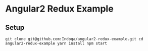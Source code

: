 # Angular2 Redux Example 

## Setup
``
git clone git@github.com:Indoqa/angular2-redux-example.git
cd angular2-redux-example
yarn install
npm start
``
